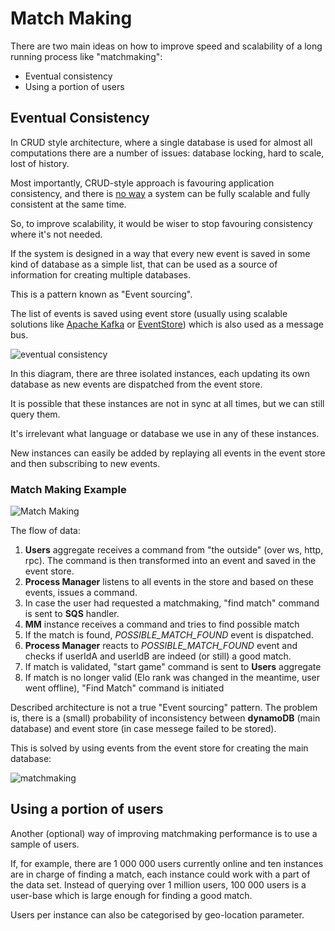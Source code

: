 # Match Making
There are two main ideas on how to improve speed and scalability of a long running process like "matchmaking":
- Eventual consistency
- Using a portion of users

## Eventual Consistency
In CRUD style architecture, where a single database is used for almost all computations there are a number of issues: database locking, hard to scale, lost of history.

Most importantly, CRUD-style approach is favouring application consistency,
and there is [no way](https://en.wikipedia.org/wiki/CAP_theorem) a system can be fully scalable and fully consistent at the same time.

So, to improve scalability, it would be wiser to stop favouring consistency where it's not needed.

If the system is designed in a way that every new event is saved in some kind of database as a simple list, that can be used as a source of information for creating multiple databases.

This is a pattern known as "Event sourcing".

The list of events is saved using event store (usually using scalable solutions like [Apache Kafka](https://kafka.apache.org/) or [EventStore](https://geteventstore.com/)) which is also used as a message bus.

![eventual consistency](https://cloud.githubusercontent.com/assets/1868852/25046843/f53e6c90-2133-11e7-93de-76f0b13b8c8b.png)

In this diagram, there are three isolated instances, each updating its own database as new events are dispatched from the event store.

It is possible that these instances are not in sync at all times, but we can still query them.

It's irrelevant what language or database we use in any of these instances.

New instances can easily be added by replaying all events in the event store and then subscribing to new events.

### Match Making Example
![Match Making](https://cloud.githubusercontent.com/assets/1868852/25047642/4333ffa6-2138-11e7-96be-5c7d2fda9585.png)

The flow of data:
1. **Users** aggregate receives a command from "the outside" (over ws, http, rpc). The command is then transformed into an event and saved in the event store.
1. **Process Manager** listens to all events in the store and based on these events, issues a command.
1. In case the user had requested a matchmaking, "find match" command is sent to **SQS** handler.
1. **MM** instance receives a command and tries to find possible match
1. If the match is found, *POSSIBLE_MATCH_FOUND* event is dispatched.
1. **Process Manager** reacts to *POSSIBLE_MATCH_FOUND* event and checks if userIdA and userIdB are indeed (or still) a good match.
1. If match is validated, "start game" command is sent to **Users** aggregate
1. If match is no longer valid (Elo rank was changed in the meantime, user went offline), "Find Match" command is initiated

Described architecture is not a true "Event sourcing" pattern.
The problem is, there is a (small) probability of inconsistency between **dynamoDB** (main database) and event store (in case messege failed to be stored).

This is solved by using events from the event store for creating the main database:

![matchmaking](https://cloud.githubusercontent.com/assets/1868852/25057349/50711352-216f-11e7-9b2b-069e9b568286.png)

## Using a portion of users
Another (optional) way of improving matchmaking performance is to use a sample of users.

If, for example, there are 1 000 000 users currently online and ten instances are in charge of finding a match,
each instance could work with a part of the data set.
Instead of querying over 1 million users, 100 000 users is a user-base which is large enough for finding a good match.

Users per instance can also be categorised by geo-location parameter.
